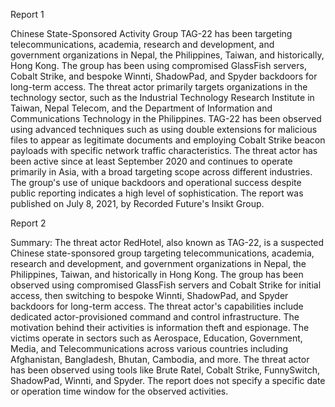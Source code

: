 
Report 1

Chinese State-Sponsored Activity Group TAG-22 has been targeting telecommunications, academia, research and development, and government organizations in Nepal, the Philippines, Taiwan, and historically, Hong Kong. The group has been using compromised GlassFish servers, Cobalt Strike, and bespoke Winnti, ShadowPad, and Spyder backdoors for long-term access. The threat actor primarily targets organizations in the technology sector, such as the Industrial Technology Research Institute in Taiwan, Nepal Telecom, and the Department of Information and Communications Technology in the Philippines. TAG-22 has been observed using advanced techniques such as using double extensions for malicious files to appear as legitimate documents and employing Cobalt Strike beacon payloads with specific network traffic characteristics. The threat actor has been active since at least September 2020 and continues to operate primarily in Asia, with a broad targeting scope across different industries. The group's use of unique backdoors and operational success despite public reporting indicates a high level of sophistication. The report was published on July 8, 2021, by Recorded Future's Insikt Group.





Report 2

Summary:
The threat actor RedHotel, also known as TAG-22, is a suspected Chinese state-sponsored group targeting telecommunications, academia, research and development, and government organizations in Nepal, the Philippines, Taiwan, and historically in Hong Kong. The group has been observed using compromised GlassFish servers and Cobalt Strike for initial access, then switching to bespoke Winnti, ShadowPad, and Spyder backdoors for long-term access. The threat actor's capabilities include dedicated actor-provisioned command and control infrastructure. The motivation behind their activities is information theft and espionage. The victims operate in sectors such as Aerospace, Education, Government, Media, and Telecommunications across various countries including Afghanistan, Bangladesh, Bhutan, Cambodia, and more. The threat actor has been observed using tools like Brute Ratel, Cobalt Strike, FunnySwitch, ShadowPad, Winnti, and Spyder. The report does not specify a specific date or operation time window for the observed activities.



